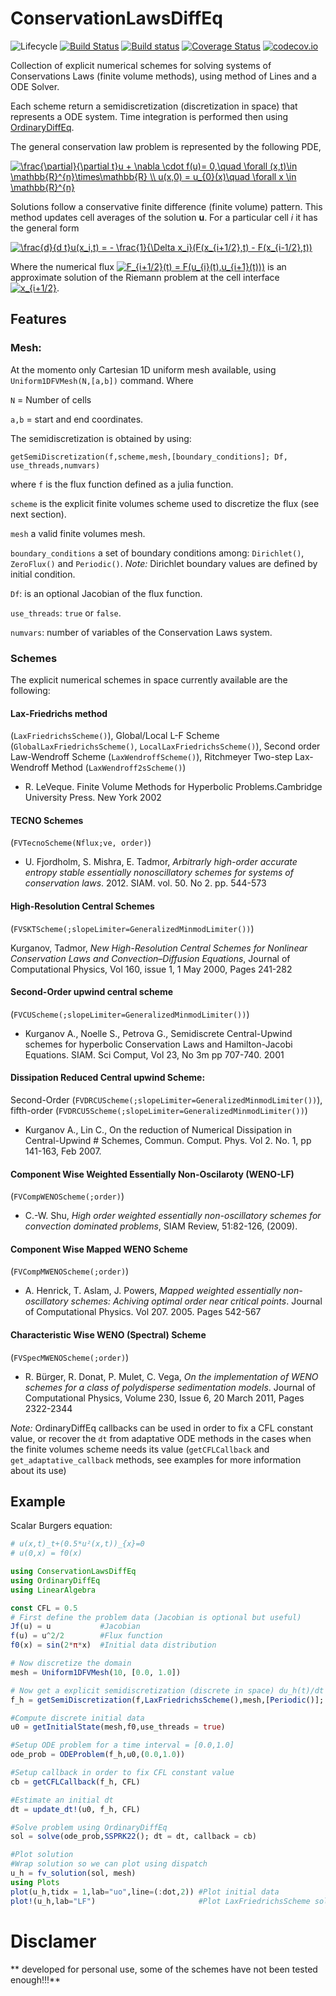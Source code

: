 # ConservationLawsDiffEq

![Lifecycle](https://img.shields.io/badge/lifecycle-experimental-orange.svg)
[![Build Status](https://travis-ci.org/Paulms/ConservationLawsDiffEq.jl.svg?branch=master)](https://travis-ci.org/Paulms/ConservationLawsDiffEq.jl)
[![Build status](https://ci.appveyor.com/api/projects/status/3x0qjeud3viejfn0?svg=true)](https://ci.appveyor.com/project/Paulms/conservationlawsdiffeq-jl)
[![Coverage Status](https://coveralls.io/repos/Paulms/ConservationLawsDiffEq.jl/badge.svg?branch=master&service=github)](https://coveralls.io/github/Paulms/ConservationLawsDiffEq.jl?branch=master)
[![codecov.io](http://codecov.io/github/Paulms/ConservationLawsDiffEq.jl/coverage.svg?branch=master)](http://codecov.io/github/Paulms/ConservationLawsDiffEq.jl?branch=master)

Collection of explicit numerical schemes for solving systems of Conservations Laws (finite volume methods), using method of Lines and a ODE Solver.

Each scheme return a semidiscretization (discretization in space) that represents a ODE system. Time integration is performed then using [OrdinaryDiffEq](https://github.com/JuliaDiffEq/OrdinaryDiffEq.jl).

The general conservation law problem is represented by the following PDE,

<a href="https://www.codecogs.com/eqnedit.php?latex=\frac{\partial}{\partial&space;t}u&space;&plus;&space;\nabla&space;\cdot&space;f(u)=&space;0,\quad&space;\forall&space;(x,t)\in&space;\mathbb{R}^{n}\times\mathbb{R}_{&plus;}&space;\\&space;u(x,0)&space;=&space;u_{0}(x)\quad&space;\forall&space;x&space;\in&space;\mathbb{R}^{n}" target="_blank"><img src="https://latex.codecogs.com/gif.latex?\frac{\partial}{\partial&space;t}u&space;&plus;&space;\nabla&space;\cdot&space;f(u)=&space;0,\quad&space;\forall&space;(x,t)\in&space;\mathbb{R}^{n}\times\mathbb{R}&space;\\&space;u(x,0)&space;=&space;u_{0}(x)\quad&space;\forall&space;x&space;\in&space;\mathbb{R}^{n}" title="\frac{\partial}{\partial t}u + \nabla \cdot f(u)= 0,\quad \forall (x,t)\in \mathbb{R}^{n}\times\mathbb{R} \\ u(x,0) = u_{0}(x)\quad \forall x \in \mathbb{R}^{n}" /></a>

Solutions follow a conservative finite difference (finite volume) pattern. This method updates cell averages of the solution **u**. For a particular cell *i* it has the general form

<a href="https://www.codecogs.com/eqnedit.php?latex=\frac{d}{d&space;t}u(x_i,t)&space;=&space;-&space;\frac{1}{\Delta&space;x_i}(F(x_{i&plus;1/2},t)&space;-&space;F(x_{i-1/2},t))" target="_blank"><img src="https://latex.codecogs.com/gif.latex?\frac{d}{d&space;t}u(x_i,t)&space;=&space;-&space;\frac{1}{\Delta&space;x_i}(F(x_{i&plus;1/2},t)&space;-&space;F(x_{i-1/2},t))" title="\frac{d}{d t}u(x_i,t) = - \frac{1}{\Delta x_i}(F(x_{i+1/2},t) - F(x_{i-1/2},t))" /></a>

Where the numerical flux <a href="https://www.codecogs.com/eqnedit.php?latex=F_{i&plus;1/2}(t)&space;=&space;F(u_{i}(t),u_{i&plus;1}(t)))" target="_blank"><img src="https://latex.codecogs.com/gif.latex?F_{i&plus;1/2}(t)&space;=&space;F(u_{i}(t),u_{i&plus;1}(t)))" title="F_{i+1/2}(t) = F(u_{i}(t),u_{i+1}(t)))" /></a> is an approximate solution of the Riemann problem at the cell interface <a href="https://www.codecogs.com/eqnedit.php?latex=x_{i&plus;1/2}" target="_blank"><img src="https://latex.codecogs.com/gif.latex?x_{i&plus;1/2}" title="x_{i+1/2}" /></a>.

## Features
### Mesh:
At the momento only Cartesian 1D uniform mesh available, using `Uniform1DFVMesh(N,[a,b])` command. Where

`N` = Number of cells

`a,b` = start and end coordinates.


The semidiscretization is obtained by using:

`getSemiDiscretization(f,scheme,mesh,[boundary_conditions]; Df, use_threads,numvars)`

where `f` is the flux function defined as a julia function.

`scheme` is the explicit finite volumes scheme used to discretize the flux (see next section).

`mesh` a valid finite volumes mesh.

`boundary_conditions` a set of boundary conditions among: `Dirichlet()`, `ZeroFlux()` and `Periodic()`.
*Note:* Dirichlet boundary values are defined by initial condition.

`Df`: is an optional Jacobian of the flux function.

`use_threads`: `true` or `false`.

`numvars`: number of variables of the Conservation Laws system.


### Schemes

The explicit numerical schemes in space currently available are the following:

#### Lax-Friedrichs method

(`LaxFriedrichsScheme()`), Global/Local L-F Scheme (`GlobalLaxFriedrichsScheme()`, `LocalLaxFriedrichsScheme()`), Second order Law-Wendroff Scheme (`LaxWendroffScheme()`), Ritchmeyer Two-step Lax-Wendroff Method (`LaxWendroff2sScheme()`)

* R. LeVeque. Finite Volume Methods for Hyperbolic Problems.Cambridge University Press. New York 2002

#### TECNO Schemes

(`FVTecnoScheme(Nflux;ve, order)`)

* U. Fjordholm, S. Mishra, E. Tadmor, *Arbitrarly high-order accurate entropy stable essentially nonoscillatory schemes for systems of conservation laws*. 2012. SIAM. vol. 50. No 2. pp. 544-573

#### High-Resolution Central Schemes

(`FVSKTScheme(;slopeLimiter=GeneralizedMinmodLimiter())`)

Kurganov, Tadmor, *New High-Resolution Central Schemes for Nonlinear Conservation Laws and Convection–Diffusion Equations*, Journal of Computational Physics, Vol 160, issue 1, 1 May 2000, Pages 241-282

#### Second-Order upwind central scheme

(`FVCUScheme(;slopeLimiter=GeneralizedMinmodLimiter())`)

* Kurganov A., Noelle S., Petrova G., Semidiscrete Central-Upwind schemes for hyperbolic Conservation Laws and Hamilton-Jacobi Equations. SIAM. Sci Comput, Vol 23, No 3m pp 707-740. 2001

#### Dissipation Reduced Central upwind Scheme:

Second-Order (`FVDRCUScheme(;slopeLimiter=GeneralizedMinmodLimiter())`), fifth-order (`FVDRCU5Scheme(;slopeLimiter=GeneralizedMinmodLimiter())`)

* Kurganov A., Lin C., On the reduction of Numerical Dissipation in Central-Upwind # Schemes, Commun. Comput. Phys. Vol 2. No. 1, pp 141-163, Feb 2007.

#### Component Wise Weighted Essentially Non-Oscilaroty (WENO-LF)

(`FVCompWENOScheme(;order)`)

* C.-W. Shu, *High order weighted essentially non-oscillatory schemes for convection dominated problems*, SIAM Review, 51:82-126, (2009).

#### Component Wise Mapped WENO Scheme

(`FVCompMWENOScheme(;order)`)

* A. Henrick, T. Aslam, J. Powers, *Mapped weighted essentially non-oscillatory schemes: Achiving optimal order near critical points*. Journal of Computational Physics. Vol 207. 2005. Pages 542-567


#### Characteristic Wise WENO (Spectral) Scheme

(`FVSpecMWENOScheme(;order)`)

* R. Bürger, R. Donat, P. Mulet, C. Vega, *On the implementation of WENO schemes for a class of polydisperse sedimentation models*. Journal of Computational Physics, Volume 230, Issue 6, 20 March 2011, Pages 2322-2344

*Note:* OrdinaryDiffEq callbacks can be used in order to fix a CFL constant value, or recover the `dt` from adaptative ODE methods in the cases when the finite volumes scheme needs its value (`getCFLCallback` and `get_adaptative_callback` methods, see examples for more information about its use)

## Example
Scalar Burgers equation:

```julia
# u(x,t)_t+(0.5*u²(x,t))_{x}=0
# u(0,x) = f0(x)

using ConservationLawsDiffEq
using OrdinaryDiffEq
using LinearAlgebra

const CFL = 0.5
# First define the problem data (Jacobian is optional but useful)
Jf(u) = u           #Jacobian
f(u) = u^2/2        #Flux function
f0(x) = sin(2*π*x)  #Initial data distribution

# Now discretize the domain
mesh = Uniform1DFVMesh(10, [0.0, 1.0])

# Now get a explicit semidiscretization (discrete in space) du_h(t)/dt = f_h(u_h(t))
f_h = getSemiDiscretization(f,LaxFriedrichsScheme(),mesh,[Periodic()]; Df = Jf, use_threads = false,numvars = 1)

#Compute discrete initial data
u0 = getInitialState(mesh,f0,use_threads = true)

#Setup ODE problem for a time interval = [0.0,1.0]
ode_prob = ODEProblem(f_h,u0,(0.0,1.0))

#Setup callback in order to fix CFL constant value
cb = getCFLCallback(f_h, CFL)

#Estimate an initial dt
dt = update_dt!(u0, f_h, CFL)

#Solve problem using OrdinaryDiffEq
sol = solve(ode_prob,SSPRK22(); dt = dt, callback = cb)

#Plot solution
#Wrap solution so we can plot using dispatch
u_h = fv_solution(sol, mesh)
using Plots
plot(u_h,tidx = 1,lab="uo",line=(:dot,2)) #Plot initial data
plot!(u_h,lab="LF")                       #Plot LaxFriedrichsScheme solution
```

# Disclamer
** developed for personal use, some of the schemes have not been tested enough!!!**
